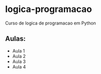 # logica-programacao
 Curso de logica de programacao em Python

 ## Aulas:
 - Aula 1
 - Aula 2
 - Aula 3
 - Aula 4
